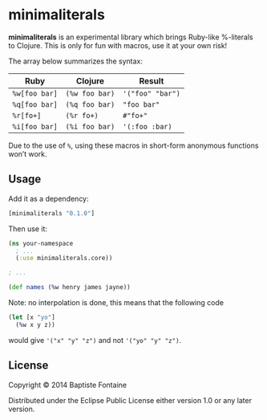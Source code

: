 # minimaliterals

**minimaliterals** is an experimental library which brings Ruby-like %-literals
to Clojure. This is only for fun with macros, use it at your own risk!

The array below summarizes the syntax:

| Ruby          | Clojure        | Result           |
|---------------|----------------|------------------|
| `%w[foo bar]` | `(%w foo bar)` | `'("foo" "bar")` |
| `%q[foo bar]` | `(%q foo bar)` | `"foo bar"`      |
| `%r[fo+]`     | `(%r fo+)`     | `#"fo+"`         |
| `%i[foo bar]` | `(%i foo bar)` | `'(:foo :bar)`   |

Due to the use of `%`, using these macros in short-form anonymous functions
won’t work.

## Usage

Add it as a dependency:

```clj
[minimaliterals "0.1.0"]
```

Then use it:

```clj
(ns your-namespace
  ; ...
  (:use minimaliterals.core))

; ...

(def names (%w henry james jayne))
```

Note: no interpolation is done, this means that the following code

```clj
(let [x "yo"]
  (%w x y z))
```

would give `'("x" "y" "z")` and not `'("yo" "y" "z")`.

## License

Copyright © 2014 Baptiste Fontaine

Distributed under the Eclipse Public License either version 1.0 or any later
version.

